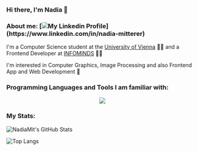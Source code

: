 ### Hi there, I'm Nadia 👋

### About me: [![My Linkedin Profile](https://img.shields.io/badge/LinkedIn-blue?logo=linkedin&logoColor=white")](https://www.linkedin.com/in/nadia-mitterer)

I'm a Computer Science student at the [University of Vienna](https://www.univie.ac.at/en/) :woman_student: and a Frontend Developer at [INFOMINDS](https://www.infominds.eu/) :woman_technologist:

I'm interested in Computer Graphics, Image Processing and also Frontend App and Web Development :rocket:

### Programming Languages and Tools I am familiar with:

<p align="center">
  <a href="https://skillicons.dev">
    <img src="https://skillicons.dev/icons?i=python,java,js,ts,react,cpp,c#" />
  </a>
</p>

### My Stats:

![NadiaMit's GitHub Stats](https://github-readme-stats.vercel.app/api?username=NadiaMit&show_icons=true&hide=prs&rank_icon=github&custom_title=NadiaMit's%20GitHub%20Stats&theme=midnight-purple&include_all_commits=false)

![Top Langs](https://github-readme-stats.vercel.app/api/top-langs/?username=NadiaMit&layout=compact&theme=midnight-purple)
